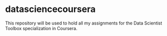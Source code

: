 # datasciencecoursera
This repository will be used to hold all my assignments for the Data Scientist Toolbox specialization in Coursera.
